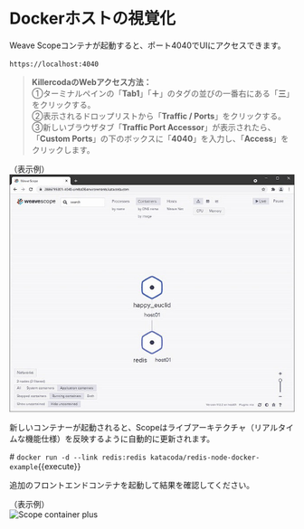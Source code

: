 # Dockerホストの視覚化  

Weave Scopeコンテナが起動すると、ポート4040でUIにアクセスできます。

`https://localhost:4040`

> **KillercodaのWebアクセス方法：**  
> ①ターミナルペインの「**Tab1**」「**＋**」のタグの並びの一番右にある「**三**」をクリックする。  
> ②表示されるドロップリストから「**Traffic / Ports**」をクリックする。
> ③新しいブラウザタブ「**Traffic Port Accessor**」が表示されたら、「**Custom Ports**」の下のボックスに「**4040**」を入力し、「**Access**」をクリックします。  

（表示例）
![Scope farst](https://github.com/yamada623z/scenario-image/raw/main/ObservableHandsOn/Step13-1.jpg)  

新しいコンテナーが起動されると、Scopeはライブアーキテクチャ（リアルタイムな機能仕様）を反映するように自動的に更新されます。  

\# `docker run -d --link redis:redis katacoda/redis-node-docker-example`{{execute}}  

追加のフロントエンドコンテナを起動して結果を確認してください。  

（表示例）  
![Scope container plus](./assets/Step13-2.jpg)  
